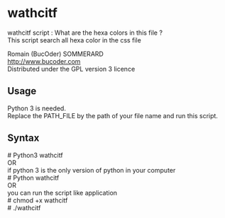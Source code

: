 <h1>wathcitf</h1>

wathcitf script : What are the hexa colors in this file ?<br/>
This script search all hexa color in the css file

Romain (BucOder) SOMMERARD<br/>
http://www.bucoder.com<br/>
Distributed under the GPL version 3 licence<br/>

<h2>Usage</h2>

Python 3 is needed.<br/>
Replace the PATH_FILE by the path of your file name and run this script.<br/>

<h2>Syntax</h2>

\# Python3 wathcitf<br/>
OR<br/>
if python 3 is the only version of python in your computer<br/>
\# Python wathcitf<br/>
OR<br/>
you can run the script like application<br/>
\# chmod +x wathcitf<br/>
\# ./wathcitf<br/>
